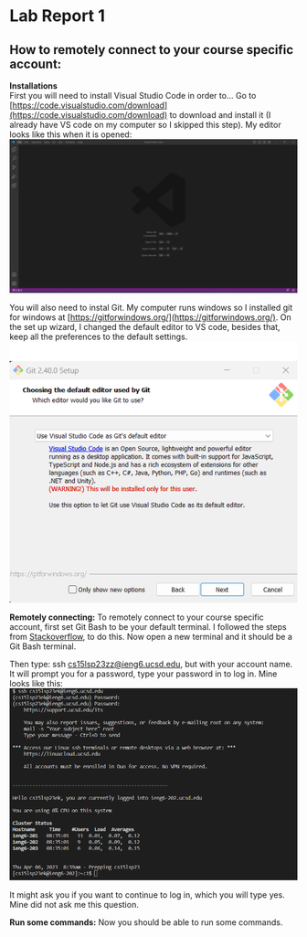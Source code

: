# Lab Report 1
## How to remotely connect to your course specific account:

  **Installations**  
  First you will need to install Visual Studio Code in order to... Go to [https://code.visualstudio.com/download](https://code.visualstudio.com/download) to download and install it (I already have VS code on my computer so I skipped this step).
My editor looks like this when it is opened:
  ![Image](VScodeSC.png)
  
  You will also need to instal Git. My computer runs windows so I installed git for windows at [https://gitforwindows.org/](https://gitforwindows.org/).
On the set up wizard, I changed the default editor to VS code, besides that, keep all the preferences to the default settings.
  ![Image](GitInstall.png)

  **Remotely connecting:**
  To remotely connect to your course specific account, first set Git Bash to be your default terminal. I followed the steps from [Stackoverflow](https://stackoverflow.com/a/50527994), to do this.
Now open a new terminal and it should be a Git Bash terminal.

  Then type: ssh cs15lsp23zz@ieng6.ucsd.edu, but with your account name. It will prompt you for a password, type your password in to log in. Mine looks like this:
  ![Image](terminalSC1.png)
  
  It might ask you if you want to continue to log in, which you will type yes. Mine did not ask me this question.
  
  **Run some commands:**
  Now you should be able to run some commands.
